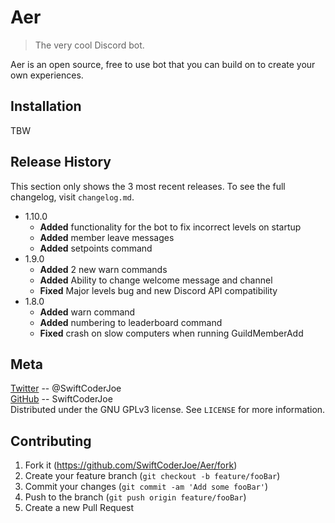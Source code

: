 # Aer
> The very cool Discord bot.

Aer is an open source, free to use bot that you can build on to create your own experiences.

## Installation
TBW

## Release History
This section only shows the 3 most recent releases. To see the full changelog, visit ``changelog.md``.

* 1.10.0
    * **Added** functionality for the bot to fix incorrect levels on startup
    * **Added** member leave messages
    * **Added** setpoints command
* 1.9.0
    * **Added** 2 new warn commands
    * **Added** Ability to change welcome message and channel
    * **Fixed** Major levels bug and new Discord API compatibility
* 1.8.0
    * **Added** warn command
    * **Added** numbering to leaderboard command
    * **Fixed** crash on slow computers when running GuildMemberAdd

## Meta

[Twitter](https://twitter.com/SwiftCoderJoe) -- @SwiftCoderJoe  
[GitHub](https://github.com/SwiftCoderJoe) -- SwiftCoderJoe  
Distributed under the GNU GPLv3 license. See ``LICENSE`` for more information.

## Contributing

1. Fork it (<https://github.com/SwiftCoderJoe/Aer/fork>)
2. Create your feature branch (`git checkout -b feature/fooBar`)
3. Commit your changes (`git commit -am 'Add some fooBar'`)
4. Push to the branch (`git push origin feature/fooBar`)
5. Create a new Pull Request
